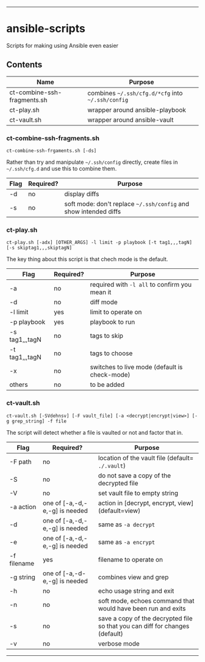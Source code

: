 ----
# ansible-scripts
Scripts for making using Ansible even easier

## Contents
| Name | Purpose |
| ---- | ------- |
| ct-combine-ssh-fragments.sh | combines `~/.ssh/cfg.d/*cfg` into `~/.ssh/config` |
| ct-play.sh | wrapper around ansible-playbook |
| ct-vault.sh | wrapper around ansible-vault |

### ct-combine-ssh-fragments.sh
```ct-combine-ssh-frgaments.sh [-ds]```

Rather than try and manipulate `~/.ssh/config` directly, create files in `~/.ssh/cfg.d` and use this to combine them.

| Flag | Required? | Purpose |
| ---- | --------- | ------- |
| -d | no | display diffs |
| -s | no | soft mode: don't replace `~/.ssh/config` and show intended diffs |

### ct-play.sh
```ct-play.sh [-adx] [OTHER_ARGS] -l limit -p playbook [-t tag1,,,tagN] [-s skiptag1,,,skiptagN]```

The key thing about this script is that chech mode is the default.

| Flag | Required? | Purpose |
| ---- | --------- | ------- |
| -a | no | required with `-l all` to confirm you mean it |
| -d | no | diff mode |
| -l limit | yes | limit to operate on |
| -p playbook | yes | playbook to run |
| -s tag1,,,tagN | no | tags to skip |
| -t tag1,,,tagN | no | tags to choose |
| -x | no | switches to live mode (default is check-mode) |
| others | no | to be added |

### ct-vault.sh
```ct-vault.sh [-SVdehnsv] [-F vault_file] [-a <decrypt|encrypt|view>] [-g grep_string] -f file```

The script will detect whether a file is vaulted or not and factor that in.

| Flag | Required? | Purpose |
| ---- | --------- | ------- |
| -F path | no | location of the vault file (default= `./.vault`) |
| -S | no | do not save a copy of the decrypted file |
| -V | no | set vault file to empty string |
| -a action | one of [-a,-d,-e,-g] is needed | action in [decrypt, encrypt, view] (default=view)|
| -d | one of [-a,-d,-e,-g] is needed | same as `-a decrypt` | 
| -e | one of [-a,-d,-e,-g] is needed | same as `-a encrypt` | 
| -f filename | yes | filename to operate on |
| -g string | one of [-a,-d-e,-g] is needed | combines view and grep |
| -h | no | echo usage string and exit |
| -n | no | soft mode, echoes command that would have been run and exits | 
| -s | no | save a copy of the decrypted file so that you can diff for changes (default) |
| -v | no | verbose mode |

****
